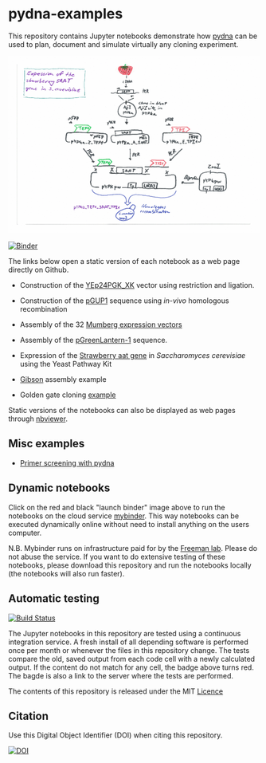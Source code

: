 # pydna-examples
This repository contains Jupyter notebooks demonstrate how [pydna](https://github.com/BjornFJohansson/pydna/blob/py3dev/README.md) 
can be used to plan, document and simulate virtually any cloning experiment.

[![saat_cloning_animation](strawberry_aat/saat_cloning_animation.gif)](strawberry_aat/strawberry.ipynb)

[![Binder](https://beta.mybinder.org/badge.svg)](https://beta.mybinder.org/v2/gh/BjornFJohansson/pydna-examples/master)
 
The links below open a static version of each notebook as a web page directly on Github.

* Construction of the [YEp24PGK_XK](simple_examples/YEP24_PGK_XK.ipynb) vector using restriction and ligation.

* Construction of the [pGUP1](simple_examples/pGUP1.ipynb) sequence using _in-vivo_ homologous recombination

* Assembly of the 32 [Mumberg expression vectors](mumberg_32_expression_vectors/mumberg_32_vectors.ipynb)

* Assembly of the [pGreenLantern-1](pGreenLantern1/pGreenLantern1.ipynb) sequence.

* Expression of the [Strawberry aat gene](strawberry_aat/strawberry.ipynb) in _Saccharomyces cerevisiae_ using the Yeast Pathway Kit

* [Gibson](gibson/gibson.ipynb) assembly example 

* Golden gate cloning [example](golden_gate/golden_gate1.ipynb)

Static versions of the notebooks can also be displayed as 
web pages through [nbviewer](http://nbviewer.jupyter.org/github/BjornFJohansson/pydna-examples/blob/master/index.ipynb).

## Misc examples

* [Primer screening with pydna](http://nbviewer.jupyter.org/github/BjornFJohansson/pydna-examples2/blob/master/primer_screen.ipynb)

## Dynamic notebooks

Click on the red and black "launch binder" image above to run the notebooks on the cloud service [mybinder](http://mybinder.org/).
This way notebooks can be executed dynamically online without need to install anything on the users computer.

N.B. Mybinder runs on infrastructure paid for by the [Freeman lab](https://www.janelia.org/our-research/former-labs/freeman-lab).
Please do not abuse the service. If you want to do extensive testing of these notebooks, please download this repository 
and run the notebooks locally (the notebooks will also run faster).

## Automatic testing

[![Build Status](https://travis-ci.org/BjornFJohansson/pydna-examples.svg?branch=master)](https://travis-ci.org/BjornFJohansson/pydna-examples)

The Jupyter notebooks in this repository are tested using a continuous integration service. 
A fresh install of all depending software is performed once per month or whenever the files in this repository change.
The tests compare the old, saved output from each code cell with a newly calculated output. 
If the content do not match for any cell, the badge above turns red. 
The bagde is also a link to the server where the tests are performed.

The contents of this repository is released under the MIT [Licence](Licence.md)

## Citation

Use this Digital Object Identifier (DOI) when citing this repository.

[![DOI](https://zenodo.org/badge/72821267.svg)](https://zenodo.org/badge/latestdoi/72821267)
